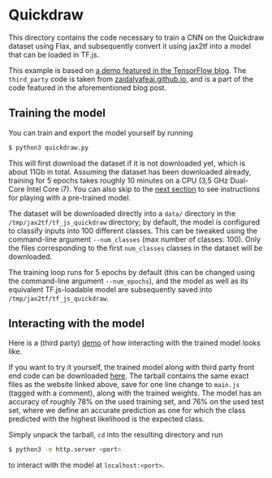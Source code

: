 # Quickdraw

This directory contains the code necessary to train a CNN on the Quickdraw
dataset using Flax, and subsequently convert it using jax2tf into a model that
can be loaded in TF.js.

This example is based on [a demo featured in the TensorFlow blog](https://blog.tensorflow.org/2018/07/train-model-in-tfkeras-with-colab-and-run-in-browser-tensorflowjs.html).
The `third_party` code is taken from
[zaidalyafeai.github.io](https://github.com/zaidalyafeai/zaidalyafeai.github.io/tree/master/sketcher),
and is a part of the code featured in the aforementioned blog post.

## Training the model

You can train and export the model yourself by running

```bash
$ python3 quickdraw.py
```

This will first download the dataset if it is not downloaded yet, which is about
11Gb in total. Assuming the dataset has been downloaded already, training for 5
epochs takes roughly 10 minutes on a CPU (3,5 GHz Dual-Core Intel Core i7). You
can also skip to the [next section](#interacting-with-the-model) to see
instructions for playing with a pre-trained model.

The dataset will be downloaded directly into a `data/` directory in the
`/tmp/jax2tf/tf_js_quickdraw` directory; by default, the model is configured to
classify inputs into 100 different classes. This can be tweaked using the
command-line argument `--num_classes` (max number of classes: 100). Only the
files corresponding to the first `num_classes` classes in the dataset will be
downloaded.

The training loop runs for 5 epochs by default (this can be changed using
the command-line argument `--num_epochs`), and the model as well as its
equivalent TF.js-loadable model are subsequently saved into
`/tmp/jax2tf/tf_js_quickdraw`.

## Interacting with the model

Here is a (third party) [demo](https://zaidalyafeai.github.io/sketcher/) of how
interacting with the trained model looks like.

If you want to try it yourself, the trained model along with third party front
end code can be downloaded [here](https://storage.googleapis.com/jax2tf-examples/tf_js/quickdraw/quickdraw_demo_files.tar.gz). The tarball contains the same
exact files as the website linked above, save for one line change to `main.js`
(tagged with a comment), along with the trained weights. The model has an
accuracy of roughly 78% on the used training set, and 76% on the used test set,
where we define an accurate prediction as one for which the class predicted
with the highest likelihood is the expected class.

Simply unpack the tarball, `cd` into the resulting directory and run

```bash
$ python3 -m http.server <port>
```

to interact with the model at `localhost:<port>`.
